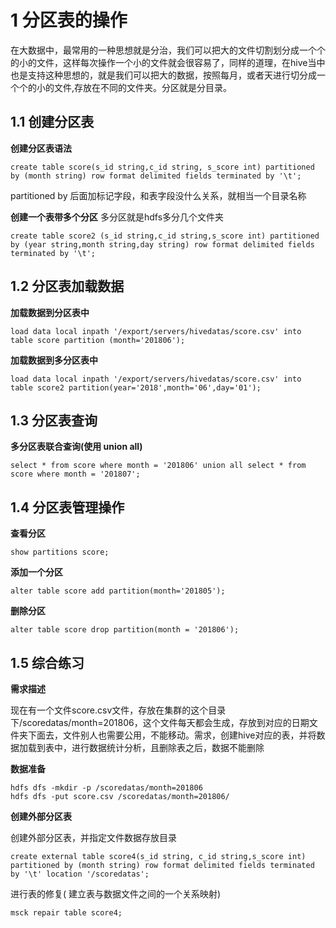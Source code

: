 # 1 分区表的操作
在大数据中，最常用的一种思想就是分治，我们可以把大的文件切割划分成一个个的小的文件，这样每次操作一个小的文件就会很容易了，同样的道理，在hive当中也是支持这种思想的，就是我们可以把大的数据，按照每月，或者天进行切分成一个个的小的文件,存放在不同的文件夹。分区就是分目录。

## 1.1 创建分区表

**创建分区表语法**
``` 
create table score(s_id string,c_id string, s_score int) partitioned by (month string) row format delimited fields terminated by '\t';
```
partitioned by 后面加标记字段，和表字段没什么关系，就相当一个目录名称

**创建一个表带多个分区**
多分区就是hdfs多分几个文件夹
``` 
create table score2 (s_id string,c_id string,s_score int) partitioned by (year string,month string,day string) row format delimited fields terminated by '\t';
```

## 1.2 分区表加载数据

**加载数据到分区表中**
``` 
load data local inpath '/export/servers/hivedatas/score.csv' into table score partition (month='201806');
```


**加载数据到多分区表中**
``` 
load data local inpath '/export/servers/hivedatas/score.csv' into table score2 partition(year='2018',month='06',day='01');
```

## 1.3 分区表查询

**多分区表联合查询(使用 union all)**
``` 
select * from score where month = '201806' union all select * from score where month = '201807';
```

## 1.4 分区表管理操作

**查看分区**
``` 
show partitions score;
```

**添加一个分区**
``` 
alter table score add partition(month='201805');
```

**删除分区**
``` 
alter table score drop partition(month = '201806');
```

## 1.5 综合练习

**需求描述**

现在有一个文件score.csv文件，存放在集群的这个目录下/scoredatas/month=201806，这个文件每天都会生成，存放到对应的日期文件夹下面去，文件别人也需要公用，不能移动。需求，创建hive对应的表，并将数据加载到表中，进行数据统计分析，且删除表之后，数据不能删除

**数据准备**
``` 
hdfs dfs -mkdir -p /scoredatas/month=201806
hdfs dfs -put score.csv /scoredatas/month=201806/
```

**创建外部分区表**

创建外部分区表，并指定文件数据存放目录
``` 
create external table score4(s_id string, c_id string,s_score int) partitioned by (month string) row format delimited fields terminated by '\t' location '/scoredatas';
```
进行表的修复( 建立表与数据文件之间的一个关系映射)
``` 
msck repair table score4;
```